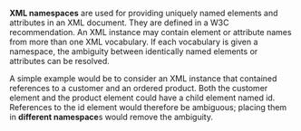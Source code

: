 **XML namespaces** are used for providing uniquely named elements and attributes in an XML document. They are defined in a W3C recommendation. An XML instance may contain element or attribute names from more than one XML vocabulary. If each vocabulary is given a namespace, the ambiguity between identically named elements or attributes can be resolved.

A simple example would be to consider an XML instance that contained references to a customer and an ordered product. Both the customer element and the product element could have a child element named id. References to the id element would therefore be ambiguous; placing them in **different namespace**s would remove the ambiguity.